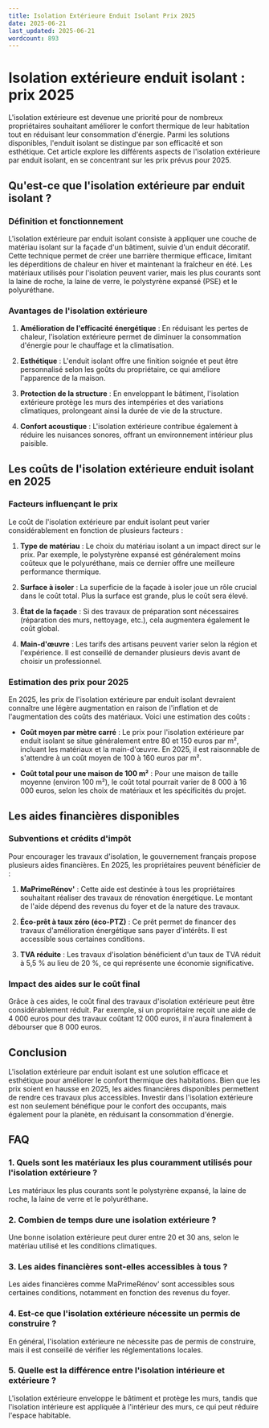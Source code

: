 ```yaml
---
title: Isolation Extérieure Enduit Isolant Prix 2025
date: 2025-06-21
last_updated: 2025-06-21
wordcount: 893
---
```


# Isolation extérieure enduit isolant : prix 2025

L'isolation extérieure est devenue une priorité pour de nombreux propriétaires souhaitant améliorer le confort thermique de leur habitation tout en réduisant leur consommation d'énergie. Parmi les solutions disponibles, l'enduit isolant se distingue par son efficacité et son esthétique. Cet article explore les différents aspects de l'isolation extérieure par enduit isolant, en se concentrant sur les prix prévus pour 2025.

## Qu'est-ce que l'isolation extérieure par enduit isolant ?

### Définition et fonctionnement

L'isolation extérieure par enduit isolant consiste à appliquer une couche de matériau isolant sur la façade d'un bâtiment, suivie d'un enduit décoratif. Cette technique permet de créer une barrière thermique efficace, limitant les déperditions de chaleur en hiver et maintenant la fraîcheur en été. Les matériaux utilisés pour l'isolation peuvent varier, mais les plus courants sont la laine de roche, la laine de verre, le polystyrène expansé (PSE) et le polyuréthane.

### Avantages de l'isolation extérieure

1. **Amélioration de l'efficacité énergétique** : En réduisant les pertes de chaleur, l'isolation extérieure permet de diminuer la consommation d'énergie pour le chauffage et la climatisation.
   
2. **Esthétique** : L'enduit isolant offre une finition soignée et peut être personnalisé selon les goûts du propriétaire, ce qui améliore l'apparence de la maison.

3. **Protection de la structure** : En enveloppant le bâtiment, l'isolation extérieure protège les murs des intempéries et des variations climatiques, prolongeant ainsi la durée de vie de la structure.

4. **Confort acoustique** : L'isolation extérieure contribue également à réduire les nuisances sonores, offrant un environnement intérieur plus paisible.

## Les coûts de l'isolation extérieure enduit isolant en 2025

### Facteurs influençant le prix

Le coût de l'isolation extérieure par enduit isolant peut varier considérablement en fonction de plusieurs facteurs :

1. **Type de matériau** : Le choix du matériau isolant a un impact direct sur le prix. Par exemple, le polystyrène expansé est généralement moins coûteux que le polyuréthane, mais ce dernier offre une meilleure performance thermique.

2. **Surface à isoler** : La superficie de la façade à isoler joue un rôle crucial dans le coût total. Plus la surface est grande, plus le coût sera élevé.

3. **État de la façade** : Si des travaux de préparation sont nécessaires (réparation des murs, nettoyage, etc.), cela augmentera également le coût global.

4. **Main-d'œuvre** : Les tarifs des artisans peuvent varier selon la région et l'expérience. Il est conseillé de demander plusieurs devis avant de choisir un professionnel.

### Estimation des prix pour 2025

En 2025, les prix de l'isolation extérieure par enduit isolant devraient connaître une légère augmentation en raison de l'inflation et de l'augmentation des coûts des matériaux. Voici une estimation des coûts :

- **Coût moyen par mètre carré** : Le prix pour l'isolation extérieure par enduit isolant se situe généralement entre 80 et 150 euros par m², incluant les matériaux et la main-d'œuvre. En 2025, il est raisonnable de s'attendre à un coût moyen de 100 à 160 euros par m².

- **Coût total pour une maison de 100 m²** : Pour une maison de taille moyenne (environ 100 m²), le coût total pourrait varier de 8 000 à 16 000 euros, selon les choix de matériaux et les spécificités du projet.

## Les aides financières disponibles

### Subventions et crédits d'impôt

Pour encourager les travaux d'isolation, le gouvernement français propose plusieurs aides financières. En 2025, les propriétaires peuvent bénéficier de :

1. **MaPrimeRénov'** : Cette aide est destinée à tous les propriétaires souhaitant réaliser des travaux de rénovation énergétique. Le montant de l'aide dépend des revenus du foyer et de la nature des travaux.

2. **Éco-prêt à taux zéro (éco-PTZ)** : Ce prêt permet de financer des travaux d'amélioration énergétique sans payer d'intérêts. Il est accessible sous certaines conditions.

3. **TVA réduite** : Les travaux d'isolation bénéficient d'un taux de TVA réduit à 5,5 % au lieu de 20 %, ce qui représente une économie significative.

### Impact des aides sur le coût final

Grâce à ces aides, le coût final des travaux d'isolation extérieure peut être considérablement réduit. Par exemple, si un propriétaire reçoit une aide de 4 000 euros pour des travaux coûtant 12 000 euros, il n'aura finalement à débourser que 8 000 euros.

## Conclusion

L'isolation extérieure par enduit isolant est une solution efficace et esthétique pour améliorer le confort thermique des habitations. Bien que les prix soient en hausse en 2025, les aides financières disponibles permettent de rendre ces travaux plus accessibles. Investir dans l'isolation extérieure est non seulement bénéfique pour le confort des occupants, mais également pour la planète, en réduisant la consommation d'énergie.

## FAQ

### 1. Quels sont les matériaux les plus couramment utilisés pour l'isolation extérieure ?

Les matériaux les plus courants sont le polystyrène expansé, la laine de roche, la laine de verre et le polyuréthane.

### 2. Combien de temps dure une isolation extérieure ?

Une bonne isolation extérieure peut durer entre 20 et 30 ans, selon le matériau utilisé et les conditions climatiques.

### 3. Les aides financières sont-elles accessibles à tous ?

Les aides financières comme MaPrimeRénov' sont accessibles sous certaines conditions, notamment en fonction des revenus du foyer.

### 4. Est-ce que l'isolation extérieure nécessite un permis de construire ?

En général, l'isolation extérieure ne nécessite pas de permis de construire, mais il est conseillé de vérifier les réglementations locales.

### 5. Quelle est la différence entre l'isolation intérieure et extérieure ?

L'isolation extérieure enveloppe le bâtiment et protège les murs, tandis que l'isolation intérieure est appliquée à l'intérieur des murs, ce qui peut réduire l'espace habitable.